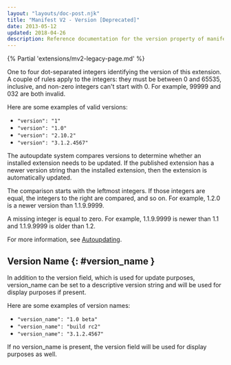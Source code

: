 ```yaml
---
layout: "layouts/doc-post.njk"
title: "Manifest V2 - Version [Deprecated]"
date: 2013-05-12
updated: 2018-04-26
description: Reference documentation for the version property of manifest.json.
---
```


{% Partial 'extensions/mv2-legacy-page.md' %}

One to four dot-separated integers identifying the version of this extension. A couple of rules
apply to the integers: they must be between 0 and 65535, inclusive, and non-zero integers can't
start with 0. For example, 99999 and 032 are both invalid.

Here are some examples of valid versions:

- `"version": "1"`
- `"version": "1.0"`
- `"version": "2.10.2"`
- `"version": "3.1.2.4567"`

The autoupdate system compares versions to determine whether an installed extension needs to be
updated. If the published extension has a newer version string than the installed extension, then
the extension is automatically updated.

The comparison starts with the leftmost integers. If those integers are equal, the integers to the
right are compared, and so on. For example, 1.2.0 is a newer version than 1.1.9.9999.

A missing integer is equal to zero. For example, 1.1.9.9999 is newer than 1.1 and 1.1.9.9999 is
older than 1.2.

For more information, see [Autoupdating][1].

## Version Name {: #version_name }

In addition to the version field, which is used for update purposes, version_name can be set to a
descriptive version string and will be used for display purposes if present.

Here are some examples of version names:

- `"version_name": "1.0 beta"`
- `"version_name": "build rc2"`
- `"version_name": "3.1.2.4567"`

If no version_name is present, the version field will be used for display purposes as well.

[1]: /docs/extensions/mv2/autoupdate
